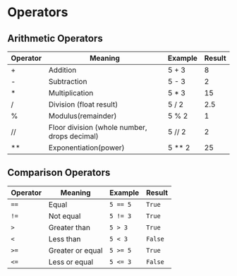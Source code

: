 # Operators 

## Arithmetic Operators 

| Operator | Meaning | Example| Result|
|----------|----------|----------|------|
| +  | Addition  | 5 + 3  | 8  |
| -  | Subtraction  | 5 - 3  | 2  |
| *  | Multiplication  | 5 * 3  |  15 |
| /  | Division (float result)  | 5 / 2  | 2.5  |
| %  | Modulus(remainder)  | 5 % 2  |  1 |
| // | Floor division (whole number, drops decimal)  | 5 // 2  | 2   |
| ** | Exponentiation(power) | 5 ** 2  |  25  |

## Comparison Operators 

| Operator | Meaning          | Example  | Result  |
| -------- | ---------------- | -------- | ------- |
| `==`     | Equal            | `5 == 5` | `True`  |
| `!=`     | Not equal        | `5 != 3` | `True`  |
| `>`      | Greater than     | `5 > 3`  | `True`  |
| `<`      | Less than        | `5 < 3`  | `False` |
| `>=`     | Greater or equal | `5 >= 5` | `True`  |
| `<=`     | Less or equal    | `5 <= 3` | `False` |
